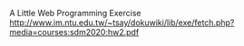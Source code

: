 A Little Web Programming Exercise
http://www.im.ntu.edu.tw/~tsay/dokuwiki/lib/exe/fetch.php?media=courses:sdm2020:hw2.pdf
